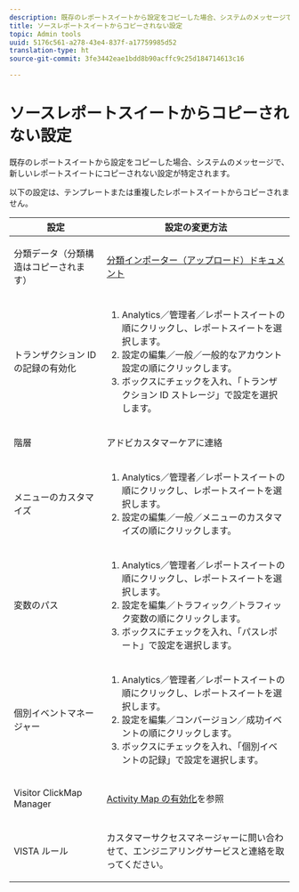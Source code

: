 ```yaml
---
description: 既存のレポートスイートから設定をコピーした場合、システムのメッセージで、新しいレポートスイートにコピーされない設定が特定されます。
title: ソースレポートスイートからコピーされない設定
topic: Admin tools
uuid: 5176c561-a278-43e4-837f-a17759985d52
translation-type: ht
source-git-commit: 3fe3442eae1bdd8b90acffc9c25d184714613c16

---
```



# ソースレポートスイートからコピーされない設定

既存のレポートスイートから設定をコピーした場合、システムのメッセージで、新しいレポートスイートにコピーされない設定が特定されます。

以下の設定は、テンプレートまたは重複したレポートスイートからコピーされません。

<table id="table_9774249E3D804E7D97F12B88E26F9066"> 
 <thead> 
  <tr> 
   <th colname="col1" class="entry"> 設定 </th> 
   <th colname="col2" class="entry"> 設定の変更方法 </th> 
  </tr>
 </thead>
 <tbody> 
  <tr> 
   <td colname="col1"> <p>分類データ（分類構造はコピーされます） </p> </td> 
   <td colname="col2"> <p><a href="https://docs.adobe.com/content/help/ja-JP/analytics/components/classifications/classifications-importer/c-working-with-saint.html"> 分類インポーター（アップロード）ドキュメント</a> </p> </td> 
  </tr> 
  <tr> 
   <td colname="col1"> <p>トランザクション ID の記録の有効化 </p> </td> 
   <td colname="col2"> 
    <ol id="ol_4F3028A440C94447890498CF2E64C15B"> 
     <li id="li_243C7F7DF3074F7FB9893BEFDA8B0732"> <span class="uicontrol">Analytics</span>／<span class="uicontrol">管理者</span>／<span class="uicontrol">レポートスイート</span>の順にクリックし、レポートスイートを選択します。 </li> 
     <li id="li_357D06A1F528473CBA07D4C840BE95D9"><span class="uicontrol">設定の編集</span>／<span class="uicontrol">一般</span>／<span class="uicontrol">一般的なアカウント設定</span>の順にクリックします。 </li> 
     <li id="li_9E0B7A9542864399AFDD5D422F7D6C22">ボックスにチェックを入れ、「<span class="uicontrol">トランザクション ID ストレージ</span>」で設定を選択します。 </li> 
    </ol> </td> 
  </tr> 
  <tr> 
   <td colname="col1"> <p>階層 </p> </td> 
   <td colname="col2"> <p>アドビカスタマーケアに連絡 </p> </td> 
  </tr> 
  <tr> 
   <td colname="col1"> <p>メニューのカスタマイズ </p> </td> 
   <td colname="col2"> 
    <ol id="ol_A3277C5843704DEA902DF030099E9227"> 
     <li id="li_8B3A5974466C4D9D9A3D3D0C6A30F414"><span class="uicontrol">Analytics</span>／<span class="uicontrol">管理者</span>／<span class="uicontrol">レポートスイート</span>の順にクリックし、レポートスイートを選択します。 </li> 
     <li id="li_1B44AFD4026346698F3CB75E2CBF1959"><span class="uicontrol">設定の編集</span>／<span class="uicontrol">一般</span>／<span class="uicontrol">メニューのカスタマイズ</span>の順にクリックします。 </li> 
    </ol> </td> 
  </tr> 
  <tr> 
   <td colname="col1"> <p>変数のパス </p> </td> 
   <td colname="col2"> 
    <ol id="ol_903A5FEF5B9847929BBB514A481F6E22"> 
     <li id="li_E352211ABD3245EC8C06313221BA4B36"><span class="uicontrol">Analytics</span>／<span class="uicontrol">管理者</span>／<span class="uicontrol">レポートスイート</span>の順にクリックし、レポートスイートを選択します。 </li> 
     <li id="li_B19C4112D57D4D329A0774EBB345473B"><span class="uicontrol">設定を編集</span>／<span class="uicontrol">トラフィック</span>／<span class="uicontrol">トラフィック変数</span>の順にクリックします。 </li> 
     <li id="li_B1CED2EC85FE4A8EB7D95076040B35E1">ボックスにチェックを入れ、「<span class="uicontrol">パスレポート</span>」で設定を選択します。 </li> 
    </ol> </td> 
  </tr> 
  <tr> 
   <td colname="col1"> <p>個別イベントマネージャー </p> </td> 
   <td colname="col2"> 
    <ol id="ol_4A303E54A155471DA2B91A9504A3EB75"> 
     <li id="li_A09C8947BD2B4F40ABA039DA9BBA629A"><span class="uicontrol">Analytics</span>／<span class="uicontrol">管理者</span>／<span class="uicontrol">レポートスイート</span>の順にクリックし、レポートスイートを選択します。 </li> 
     <li id="li_052D8FF2347141F0A50FBCFDC37DB957"><span class="uicontrol">設定を編集</span>／<span class="uicontrol">コンバージョン</span>／<span class="uicontrol">成功イベント</span>の順にクリックします。 </li> 
     <li id="li_F224713229D74D9BB5BEEE30BF2C7343">ボックスにチェックを入れ、「<span class="uicontrol">個別イベントの記録</span>」で設定を選択します。 </li> 
    </ol> </td> 
  </tr> 
  <tr> 
   <td colname="col1"> <p>Visitor ClickMap Manager </p> </td> 
   <td colname="col2"> <p><a href="https://docs.adobe.com/content/help/ja-JP/analytics/analyze/activity-map/getting-started/get-started-admins/activitymap-enable.html"> Activity Map の有効化</a>を参照 </p> </td> 
  </tr> 
  <tr> 
   <td colname="col1"> <p>VISTA ルール </p> </td> 
   <td colname="col2"> <p>カスタマーサクセスマネージャーに問い合わせて、エンジニアリングサービスと連絡を取ってください。 </p> </td> 
  </tr> 
 </tbody> 
</table>


